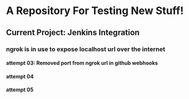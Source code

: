 # A Repository For Testing New Stuff!
## Current Project: Jenkins Integration
### ngrok is in use to expose localhost url over the internet

#### attempt 03: Removed port from ngrok url in github webhooks

#### attempt 04

#### attempt 05

